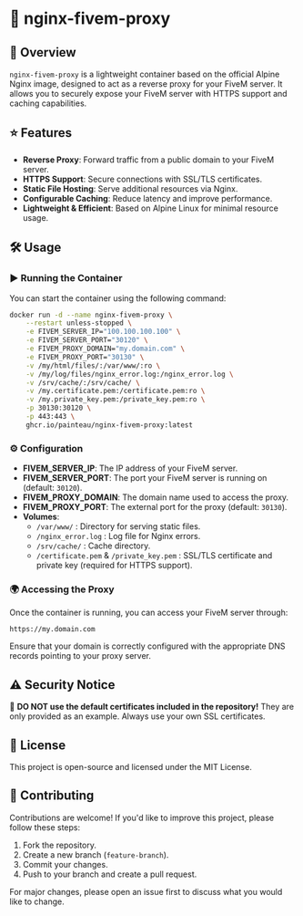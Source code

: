 # 🚀 nginx-fivem-proxy

## 📖 Overview

`nginx-fivem-proxy` is a lightweight container based on the official Alpine Nginx image, designed to act as a reverse proxy for your FiveM server. It allows you to securely expose your FiveM server with HTTPS support and caching capabilities.

## ⭐ Features

- **Reverse Proxy**: Forward traffic from a public domain to your FiveM server.
- **HTTPS Support**: Secure connections with SSL/TLS certificates.
- **Static File Hosting**: Serve additional resources via Nginx.
- **Configurable Caching**: Reduce latency and improve performance.
- **Lightweight & Efficient**: Based on Alpine Linux for minimal resource usage.

## 🛠 Usage

### ▶ Running the Container

You can start the container using the following command:

```bash
docker run -d --name nginx-fivem-proxy \
    --restart unless-stopped \
    -e FIVEM_SERVER_IP="100.100.100.100" \
    -e FIVEM_SERVER_PORT="30120" \
    -e FIVEM_PROXY_DOMAIN="my.domain.com" \
    -e FIVEM_PROXY_PORT="30130" \
    -v /my/html/files/:/var/www/:ro \
    -v /my/log/files/nginx_error.log:/nginx_error.log \
    -v /srv/cache/:/srv/cache/ \
    -v /my.certificate.pem:/certificate.pem:ro \
    -v /my.private_key.pem:/private_key.pem:ro \
    -p 30130:30120 \
    -p 443:443 \
    ghcr.io/painteau/nginx-fivem-proxy:latest
```

### ⚙ Configuration

- **FIVEM_SERVER_IP**: The IP address of your FiveM server.
- **FIVEM_SERVER_PORT**: The port your FiveM server is running on (default: `30120`).
- **FIVEM_PROXY_DOMAIN**: The domain name used to access the proxy.
- **FIVEM_PROXY_PORT**: The external port for the proxy (default: `30130`).
- **Volumes**:
  - `/var/www/` : Directory for serving static files.
  - `/nginx_error.log` : Log file for Nginx errors.
  - `/srv/cache/` : Cache directory.
  - `/certificate.pem` & `/private_key.pem` : SSL/TLS certificate and private key (required for HTTPS support).

### 🌍 Accessing the Proxy

Once the container is running, you can access your FiveM server through:

```
https://my.domain.com
```

Ensure that your domain is correctly configured with the appropriate DNS records pointing to your proxy server.

## ⚠ Security Notice

🚨 **DO NOT use the default certificates included in the repository!** They are only provided as an example. Always use your own SSL certificates.

## 📜 License

This project is open-source and licensed under the MIT License.

## 🤝 Contributing

Contributions are welcome! If you'd like to improve this project, please follow these steps:

1. Fork the repository.
2. Create a new branch (`feature-branch`).
3. Commit your changes.
4. Push to your branch and create a pull request.

For major changes, please open an issue first to discuss what you would like to change.


